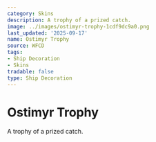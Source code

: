 ```yaml
---
category: Skins
description: A trophy of a prized catch.
image: ../images/ostimyr-trophy-1cdf9dc9a0.png
last_updated: '2025-09-17'
name: Ostimyr Trophy
source: WFCD
tags:
- Ship Decoration
- Skins
tradable: false
type: Ship Decoration
---
```


# Ostimyr Trophy

A trophy of a prized catch.

